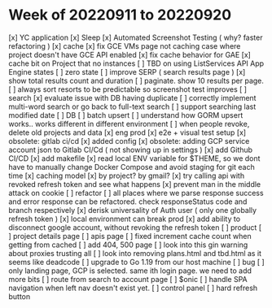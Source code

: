 # Week of 20220911 to 20220920

[x] YC application
[x] Sleep 
[x] Automated Screenshot Testing ( why? faster refactoring )
[x] cache 
  [x] fix GCE VMs page not caching case where project doesn't have GCE API enabled 
  [x] fix cache behavior for GAE 
  [x] cache bit on Project that no instances 
  [ ] TBD on using ListServices API
  App Engine states 
    [ ] zero state 
[ ] improve SERP ( search results page )
  [x] show total results count and duration 
  [ ] paginate. show 10 results per page.
[ ] always sort resorts to be predictable so screenshot test improves
[ ] search
  [x] evaluate issue with DB having duplicate 
  [ ] correctly implement multi-word search or go back to full-text search
  [ ] support searching last modified date 
[ ] DB 
  [ ] batch upsert
  [ ] understand how GORM upsert works.. works different in different environment 
  [ ] when people revoke, delete old projects and data
[x] eng prod
  [x] e2e + visual test setup
  [x] obsolete: gitlab ci/cd 
    [x] added config
    [x] obsolete: adding GCP service account json to Gitlab CI/Cd ( not showing up in settings )
  [x] add Github CI/CD
  [x] add makefile 
  [x] read local ENV variable for $THEME, so we dont have to manually change Docker Compose and avoid staging for git each time 
[x] caching model
  [x] by project? by gmail?
[x] try calling api with revoked refresh token and see what happens 
[x] prevent man in the middle attack on cookie
[ ] refactor
  [ ] all places where we parse response success and error response can be refactored.
    check responseStatus code and branch respectively
[x] derisk universality of Auth user ( only one globally refresh token )
  [x] local environment can break prod
    [x] add ability to disconnect google account, without revoking the refresh token
[ ] product 
  [ ] project details page
    [ ] apis page 
    [ ] fixed increment cache count when getting from cached 
[ ] add 404, 500 page 
[ ] look into this gin warning about proxies trusting all
[ ] look into removing plans.html and tbd.html as it seems like deadcode
[ ] upgrade to Go 1.19 from our host machine
[ ] bug 
  [ ] only landing page, GCP is selected. same ith login page. we need to add more bits
  [ ] route from search to account page
[ ] $onic 
  [ ] handle SPA navigation when left nav doesn't exist yet.
[ ] control panel
  [ ] hard refresh button 
